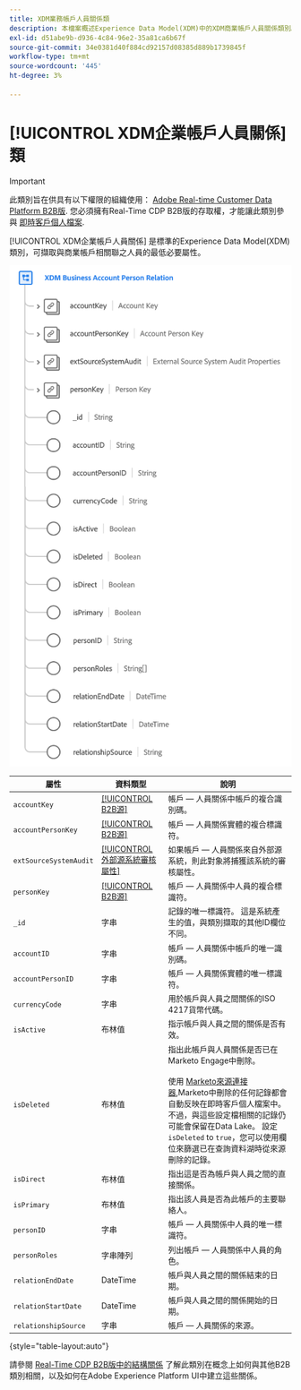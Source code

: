 ```yaml
---
title: XDM業務帳戶人員關係類
description: 本檔案概述Experience Data Model(XDM)中的XDM商業帳戶人員關係類別。
exl-id: d51abe9b-d936-4c84-96e2-35a81ca6b67f
source-git-commit: 34e0381d40f884cd92157d08385d889b1739845f
workflow-type: tm+mt
source-wordcount: '445'
ht-degree: 3%

---
```


# [!UICONTROL XDM企業帳戶人員關係] 類

>[!IMPORTANT]
>
>此類別旨在供具有以下權限的組織使用： [Adobe Real-time Customer Data Platform B2B版](../../../rtcdp/b2b-overview.md). 您必須擁有Real-Time CDP B2B版的存取權，才能讓此類別參與 [即時客戶個人檔案](../../../profile/home.md).

[!UICONTROL XDM企業帳戶人員關係] 是標準的Experience Data Model(XDM)類別，可擷取與商業帳戶相關聯之人員的最低必要屬性。

![XDM業務帳戶人員關係類別的結構，如同顯示在UI中](../../images/classes/b2b/business-account-person-relation.png)

| 屬性 | 資料類型 | 說明 |
| --- | --- | --- |
| `accountKey` | [[!UICONTROL B2B源]](../../data-types/b2b-source.md) | 帳戶 — 人員關係中帳戶的複合識別碼。 |
| `accountPersonKey` | [[!UICONTROL B2B源]](../../data-types/b2b-source.md) | 帳戶 — 人員關係實體的複合標識符。 |
| `extSourceSystemAudit` | [[!UICONTROL 外部源系統審核屬性]](../../data-types/external-source-system-audit-attributes.md) | 如果帳戶 — 人員關係來自外部源系統，則此對象將捕獲該系統的審核屬性。 |
| `personKey` | [[!UICONTROL B2B源]](../../data-types/b2b-source.md) | 帳戶 — 人員關係中人員的複合標識符。 |
| `_id` | 字串 | 記錄的唯一標識符。 這是系統產生的值，與類別擷取的其他ID欄位不同。 |
| `accountID` | 字串 | 帳戶 — 人員關係中帳戶的唯一識別碼。 |
| `accountPersonID` | 字串 | 帳戶 — 人員關係實體的唯一標識符。 |
| `currencyCode` | 字串 | 用於帳戶與人員之間關係的ISO 4217貨幣代碼。 |
| `isActive` | 布林值 | 指示帳戶與人員之間的關係是否有效。 |
| `isDeleted` | 布林值 | 指出此帳戶與人員關係是否已在Marketo Engage中刪除。<br><br>使用 [Marketo來源連接器](../../../sources/connectors/adobe-applications/marketo/marketo.md),Marketo中刪除的任何記錄都會自動反映在即時客戶個人檔案中。 不過，與這些設定檔相關的記錄仍可能會保留在Data Lake。 設定 `isDeleted` to `true`，您可以使用欄位來篩選已在查詢資料湖時從來源刪除的記錄。 |
| `isDirect` | 布林值 | 指出這是否為帳戶與人員之間的直接關係。 |
| `isPrimary` | 布林值 | 指出該人員是否為此帳戶的主要聯絡人。 |
| `personID` | 字串 | 帳戶 — 人員關係中人員的唯一標識符。 |
| `personRoles` | 字串陣列 | 列出帳戶 — 人員關係中人員的角色。 |
| `relationEndDate` | DateTime | 帳戶與人員之間的關係結束的日期。 |
| `relationStartDate` | DateTime | 帳戶與人員之間的關係開始的日期。 |
| `relationshipSource` | 字串 | 帳戶 — 人員關係的來源。 |

{style=&quot;table-layout:auto&quot;}

請參閱 [Real-Time CDP B2B版中的結構關係](../../tutorials/relationship-b2b.md) 了解此類別在概念上如何與其他B2B類別相關，以及如何在Adobe Experience Platform UI中建立這些關係。
